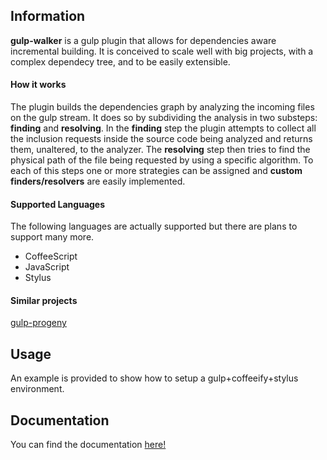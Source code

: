## Information
**gulp-walker** is a gulp plugin that allows for dependencies aware incremental building.
It is conceived to scale well with big projects, with a complex dependecy tree, and to be easily extensible.

#### How it works
The plugin builds the dependencies graph by analyzing the incoming files on the gulp stream. It does so by subdividing the analysis in two substeps: **finding** and **resolving**. In the **finding** step the plugin attempts to collect all the inclusion requests inside the source code being analyzed and returns them, unaltered, to the analyzer. The **resolving** step then tries to find the physical path of the file being requested by using a specific algorithm. To each of this steps one or more strategies can be assigned and **custom finders/resolvers** are easily implemented.

#### Supported Languages
The following languages are actually supported but there are plans to support many more.

* CoffeeScript
* JavaScript
* Stylus

#### Similar projects
[gulp-progeny](https://github.com/HerringtonDarkholme/gulp-progeny)

## Usage
An example is provided to show how to setup a gulp+coffeeify+stylus environment.

## Documentation
You can find the documentation [here!](docs/api.md)
